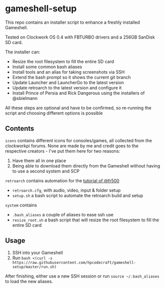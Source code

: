 # gameshell-setup

This repo contains an installer script to enhance a freshly installed Gameshell.

Tested on Clockwork OS 0.4 with FBTURBO drivers and a 256GB SanDisk SD card.

The installer can:

- Resize the root filesystem to fill the entire SD card
- Install some common bash aliases
- Install tools and an alias for taking screenshots via SSH
- Extend the bash prompt so it shows the current git branch
- Update Launcher and LauncherGo to the latest version
- Update retroarch to the latest version and configure it
- Install Prince of Persia and Rick Dangerous using the installers of @sbielmann

All these steps are optional and have to be confirmed, so re-running the script and choosing different options is possible

## Contents

`icons` contains different icons for consoles/games, all collected from the clockworkpi forums. None are made by me and credit goes to the respective creators - I've put them here for two reasons:

1.  Have them all in one place
2.  Being able to download them directly from the Gameshell without having to use a second system and SCP

`retroarch` contains automation for the [tutorial of @fr500](https://forum.clockworkpi.com/t/retroarch-megathread/716)

- `retroarch.cfg`, with audio, video, input & folder setup
- `setup.sh` a bash script to automate the retroarch build and setup

`system` contains

- `.bash_aliases` a couple of aliases to ease ssh use
- `resize_root.sh` a bash script that will resize the root filesystem to fill the entire SD card

## Usage

1.  SSH into your Gameshell
2.  Run `bash <(curl -s https://raw.githubusercontent.com/hpcodecraft/gameshell-setup/master/run.sh)`

After finishing, either use a new SSH session or run `source ~/.bash_aliases` to load the new aliases.
